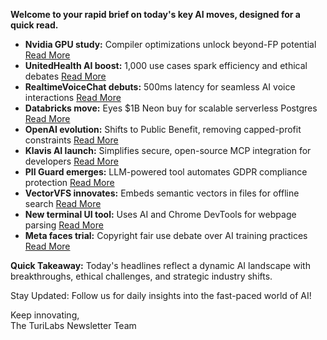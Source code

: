 <p><strong>Welcome to your rapid brief on today's key AI moves, designed for a quick read.</strong></p>
<ul>
<li><strong>Nvidia GPU study:</strong> Compiler optimizations unlock beyond-FP potential <a href="https://arxiv.org/abs/2503.20481">Read More</a></li>
<li><strong>UnitedHealth AI boost:</strong> 1,000 use cases spark efficiency and ethical debates <a href="https://www.wsj.com/articles/unitedhealth-now-has-1-000-ai-use-cases-including-in-claims-f3387ca3">Read More</a></li>
<li><strong>RealtimeVoiceChat debuts:</strong> 500ms latency for seamless AI voice interactions <a href="https://github.com/KoljaB/RealtimeVoiceChat">Read More</a></li>
<li><strong>Databricks move:</strong> Eyes $1B Neon buy for scalable serverless Postgres <a href="https://www.upstartsmedia.com/p/scoop-databricks-talks-to-acquire-neon">Read More</a></li>
<li><strong>OpenAI evolution:</strong> Shifts to Public Benefit, removing capped-profit constraints <a href="https://openai.com/index/evolving-our-structure/">Read More</a></li>
<li><strong>Klavis AI launch:</strong> Simplifies secure, open-source MCP integration for developers <a href="https://github.com/Klavis-AI/klavis">Read More</a></li>
<li><strong>PII Guard emerges:</strong> LLM-powered tool automates GDPR compliance protection <a href="https://github.com/rpgeeganage/pII-guard">Read More</a></li>
<li><strong>VectorVFS innovates:</strong> Embeds semantic vectors in files for offline search <a href="https://vectorvfs.readthedocs.io/en/latest/">Read More</a></li>
<li><strong>New terminal UI tool:</strong> Uses AI and Chrome DevTools for webpage parsing <a href="https://github.com/SubstrateLabs/selectron">Read More</a></li>
<li><strong>Meta faces trial:</strong> Copyright fair use debate over AI training practices <a href="https://www.wired.com/story/meta-lawsuit-copyright-hearing-artificial-intelligence/">Read More</a></li>
</ul>
<p><strong>Quick Takeaway:</strong> Today's headlines reflect a dynamic AI landscape with breakthroughs, ethical challenges, and strategic industry shifts.</p>
<p>Stay Updated: Follow us for daily insights into the fast-paced world of AI! </p>
<p>Keep innovating,<br />
The TuriLabs Newsletter Team</p>